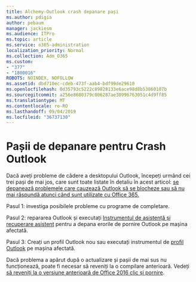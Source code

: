 ```yaml
---
title: Alchemy-Outlook crash depanare pași
ms.author: pdigia
author: pebaum
manager: jackiesm
ms.audience: ITPro
ms.topic: article
ms.service: o365-administration
localization_priority: Normal
ms.collection: Adm_O365
ms.custom:
- "377"
- "1800016"
ROBOTS: NOINDEX, NOFOLLOW
ms.assetid: dbd710ec-cdeb-473f-aab4-bdf99de29610
ms.openlocfilehash: 0d35793c5222c89828133e6ace98d8b53860107b
ms.sourcegitcommit: a256e8680379c006287ae30996763051c4d9ff85
ms.translationtype: MT
ms.contentlocale: ro-RO
ms.lasthandoff: 09/04/2019
ms.locfileid: "36737130"
---
```

# <a name="outlook-crash-troubleshooting-steps"></a>Pașii de depanare pentru Crash Outlook

Dacă aveți probleme de cădere a desktopului Outlook, începeți urmând cei trei pași de mai jos, care sunt toate listate în detaliu în acest articol: [se depanează problemele care cauzează Outlook să se blocheze sau să nu mai răspundă atunci când sunt utilizate cu Office 365.](https://docs.microsoft.com/exchange/troubleshoot/outlook-crashes/crash-issues)
  
Pasul 1: investiga posibilele probleme cu programe de completare.
  
Pasul 2: repararea Outlook și executați [Instrumentul de asistență și recuperare asistent](https://aka.ms/SaRA-OutlookWontStart) pentru a depana erorile de pornire Outlook pe mașina afectată.
  
Pasul 3: Creați un profil Outlook nou sau executați instrumentul de [profil Outlook](https://aka.ms/SaRA-OutlookSetupProfile) pe mașina afectată.
  
Dacă problema a apărut după o actualizare și pașii de mai sus nu funcționează, poate fi necesar să reveniți la o compilare anterioară. Vedeți [să reveniți la o versiune anterioară de Office 2016 clic și pornire](https://support.microsoft.com/help/2770432).
  